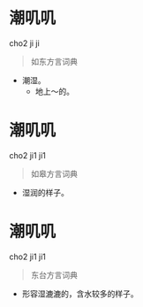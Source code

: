 # 潮叽叽
cho2 ji ji
> 如东方言词典
- 潮湿。
  - 地上～的。

# 潮叽叽
cho2 ji1 ji1
> 如皋方言词典
- 湿润的样子。

# 潮叽叽
cho2 ji1 ji1
> 东台方言词典
- 形容湿漉漉的，含水较多的样子。
